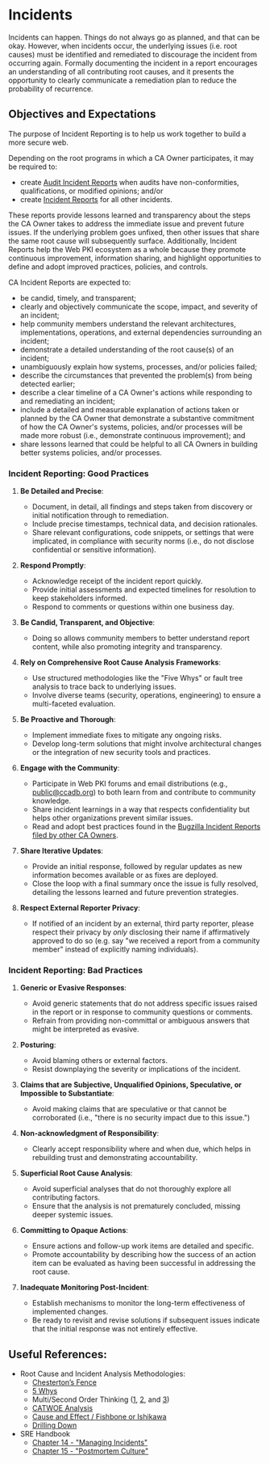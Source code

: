 # Incidents

Incidents can happen. Things do not always go as planned, and that can be okay. However, when incidents occur, the underlying issues (i.e. root causes) must be identified and remediated to discourage the incident from occurring again. Formally documenting the incident in a report encourages an understanding of all contributing root causes, and it presents the opportunity to clearly communicate a remediation plan to reduce the probability of recurrence. 

## Objectives and Expectations

The purpose of Incident Reporting is to help us work together to build a more secure web. 

Depending on the root programs in which a CA Owner participates, it may be required to:
* create [Audit Incident Reports](audit-incident-report) when audits have non-conformities, qualifications, or modified opinions; and/or
* create [Incident Reports](incident-report) for all other incidents.

These reports provide lessons learned and transparency about the steps the CA Owner takes to address the immediate issue and prevent future issues. If the underlying problem goes unfixed, then other issues that share the same root cause will subsequently surface. Additionally, Incident Reports help the Web PKI ecosystem as a whole because they promote continuous improvement, information sharing, and highlight opportunities to define and adopt improved practices, policies, and controls.

CA Incident Reports are expected to:
- be candid, timely, and transparent;
- clearly and objectively communicate the scope, impact, and severity of an incident;
- help community members understand the relevant architectures, implementations, operations, and external dependencies surrounding an incident;
- demonstrate a detailed understanding of the root cause(s) of an incident;
- unambiguously explain how systems, processes, and/or policies failed; 
- describe the circumstances that prevented the problem(s) from being detected earlier;
- describe a clear timeline of a CA Owner's actions while responding to and remediating an incident;
- include a detailed and measurable explanation of actions taken or planned by the CA Owner that demonstrate a substantive commitment of how the CA Owner's systems, policies, and/or processes will be made more robust (i.e., demonstrate continuous improvement); and
- share lessons learned that could be helpful to all CA Owners in building better systems policies, and/or processes.

### Incident Reporting: Good Practices

1. **Be Detailed and Precise**:
   - Document, in detail, all findings and steps taken from discovery or initial notification through to remediation.
   - Include precise timestamps, technical data, and decision rationales.
   - Share relevant configurations, code snippets, or settings that were implicated, in compliance with security norms (i.e., do not disclose confidential or sensitive information).

2. **Respond Promptly**:
   - Acknowledge receipt of the incident report quickly.
   - Provide initial assessments and expected timelines for resolution to keep stakeholders informed.
   - Respond to comments or questions within one business day.
  
3. **Be Candid, Transparent, and Objective**:
   - Doing so allows community members to better understand report content, while also promoting integrity and transparency.

4. **Rely on Comprehensive Root Cause Analysis Frameworks**:
   - Use structured methodologies like the "Five Whys" or fault tree analysis to trace back to underlying issues.
   - Involve diverse teams (security, operations, engineering) to ensure a multi-faceted evaluation.

5. **Be Proactive and Thorough**:
   - Implement immediate fixes to mitigate any ongoing risks.
   - Develop long-term solutions that might involve architectural changes or the integration of new security tools and practices.

6. **Engage with the Community**:
   - Participate in Web PKI forums and email distributions (e.g., public@ccadb.org) to both learn from and contribute to community knowledge.
   - Share incident learnings in a way that respects confidentiality but helps other organizations prevent similar issues.
   - Read and adopt best practices found in the [Bugzilla Incident Reports filed by other CA Owners](https://bugzilla.mozilla.org/buglist.cgi?product=CA%20Program&component=CA%20Certificate%20Compliance&bug_status=__open__&list_id=17075089).  

7. **Share Iterative Updates**:
   - Provide an initial response, followed by regular updates as new information becomes available or as fixes are deployed.
   - Close the loop with a final summary once the issue is fully resolved, detailing the lessons learned and future prevention strategies.
  
8. **Respect External Reporter Privacy**:
   - If notified of an incident by an external, third party reporter, please respect their privacy by *only* disclosing their name if affirmatively approved to do so (e.g. say "we received a report from a community member" instead of explicitly naming individuals).

###  Incident Reporting: Bad Practices

1. **Generic or Evasive Responses**:
   - Avoid generic statements that do not address specific issues raised in the report or in response to community questions or comments.
   - Refrain from providing non-committal or ambiguous answers that might be interpreted as evasive.

2. **Posturing**:
   - Avoid blaming others or external factors.
   - Resist downplaying the severity or implications of the incident.

3. **Claims that are Subjective, Unqualified Opinions, Speculative, or Impossible to Substantiate**:
   - Avoid making claims that are speculative or that cannot be corroborated (i.e., "there is no security impact due to this issue.")

4. **Non-acknowledgment of Responsibility**:
   - Clearly accept responsibility where and when due, which helps in rebuilding trust and demonstrating accountability.

5. **Superficial Root Cause Analysis**:
   - Avoid superficial analyses that do not thoroughly explore all contributing factors.
   - Ensure that the analysis is not prematurely concluded, missing deeper systemic issues.

6. **Committing to Opaque Actions**:
   - Ensure actions and follow-up work items are detailed and specific.
   - Promote accountability by describing how the success of an action item can be evaluated as having been successful in addressing the root cause.

7. **Inadequate Monitoring Post-Incident**:
   - Establish mechanisms to monitor the long-term effectiveness of implemented changes.
   - Be ready to revisit and revise solutions if subsequent issues indicate that the initial response was not entirely effective.
  
## Useful References:

- Root Cause and Incident Analysis Methodologies:
     - [Chesterton’s Fence](https://fs.blog/chestertons-fence/)
     - [5 Whys](https://en.wikipedia.org/wiki/Five_whys)
     - Multi/Second Order Thinking ([1](https://fs.blog/second-order-thinking/), [2](https://betterletter.substack.com/p/second-order-thinking), and [3](https://medium.com/@noahmp/second-order-thinking-3fc2a224b131
))
     - [CATWOE Analysis](https://www.toolshero.com/problem-solving/catwoe-analysis/)
     - [Cause and Effect / Fishbone or Ishikawa](https://en.wikipedia.org/wiki/Ishikawa_diagram)
     - [Drilling Down](https://sigma.software/about/media/problem-solving-techniques-part-two#2.-drill-down)
- SRE Handbook
     - [Chapter 14 - "Managing Incidents"](https://sre.google/sre-book/managing-incidents/)
     - [Chapter 15 - "Postmortem Culture"](https://sre.google/sre-book/postmortem-culture/)
